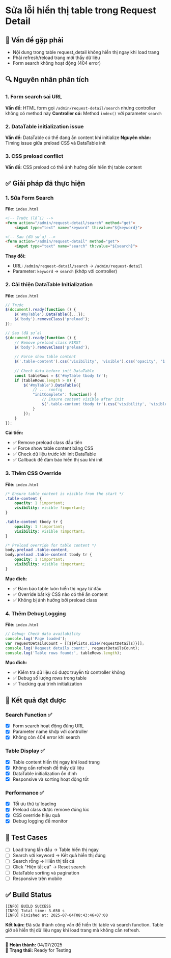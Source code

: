 # Sửa lỗi hiển thị table trong Request Detail

## 🐛 Vấn đề gặp phải
- Nội dung trong table request_detail không hiển thị ngay khi load trang
- Phải refresh/reload trang mới thấy dữ liệu
- Form search không hoạt động (404 error)

## 🔍 Nguyên nhân phân tích

### 1. Form search sai URL
**Vấn đề:** HTML form gọi `/admin/request-detail/search` nhưng controller không có method này
**Controller có:** Method `index()` với parameter `search`

### 2. DataTable initialization issue
**Vấn đề:** DataTable có thể đang ẩn content khi initialize
**Nguyên nhân:** Timing issue giữa preload CSS và DataTable init

### 3. CSS preload conflict
**Vấn đề:** CSS preload có thể ảnh hưởng đến hiển thị table content

## ✅ Giải pháp đã thực hiện

### 1. Sửa Form Search
**File:** `index.html`
```html
<!-- Trước (lỗi) -->
<form action="/admin/request-detail/search" method="get">
    <input type="text" name="keyword" th:value="${keyword}">

<!-- Sau (đã sửa) -->
<form action="/admin/request-detail" method="get">
    <input type="text" name="search" th:value="${search}">
```

**Thay đổi:**
- URL: `/admin/request-detail/search` → `/admin/request-detail`
- Parameter: `keyword` → `search` (khớp với controller)

### 2. Cải thiện DataTable Initialization
**File:** `index.html`
```javascript
// Trước
$(document).ready(function () {
    $('#myTable').DataTable({...});
    $('body').removeClass('preload');
});

// Sau (đã sửa)
$(document).ready(function () {
    // Remove preload class FIRST
    $('body').removeClass('preload');
    
    // Force show table content
    $('.table-content').css('visibility', 'visible').css('opacity', '1');
    
    // Check data before init DataTable
    const tableRows = $('#myTable tbody tr');
    if (tableRows.length > 0) {
        $('#myTable').DataTable({
            // ... config
            "initComplete": function() {
                // Ensure content visible after init
                $('.table-content tbody tr').css('visibility', 'visible').css('opacity', '1');
            }
        });
    }
});
```

**Cải tiến:**
- ✅ Remove preload class đầu tiên
- ✅ Force show table content bằng CSS
- ✅ Check dữ liệu trước khi init DataTable
- ✅ Callback để đảm bảo hiển thị sau khi init

### 3. Thêm CSS Override
**File:** `index.html`
```css
/* Ensure table content is visible from the start */
.table-content {
    opacity: 1 !important;
    visibility: visible !important;
}

.table-content tbody tr {
    opacity: 1 !important;
    visibility: visible !important;
}

/* Preload override for table content */
body.preload .table-content,
body.preload .table-content tbody tr {
    opacity: 1 !important;
    visibility: visible !important;
}
```

**Mục đích:**
- ✅ Đảm bảo table luôn hiển thị ngay từ đầu
- ✅ Override bất kỳ CSS nào có thể ẩn content
- ✅ Không bị ảnh hưởng bởi preload class

### 4. Thêm Debug Logging
**File:** `index.html`
```javascript
// Debug: Check data availability
console.log('Page loaded');
var requestDetailsCount = [[${#lists.size(requestDetails)}]];
console.log('Request details count:', requestDetailsCount);
console.log('Table rows found:', tableRows.length);
```

**Mục đích:**
- ✅ Kiểm tra dữ liệu có được truyền từ controller không
- ✅ Debug số lượng rows trong table
- ✅ Tracking quá trình initialization

## 🎯 Kết quả đạt được

### Search Function ✅
- [x] Form search hoạt động đúng URL
- [x] Parameter name khớp với controller
- [x] Không còn 404 error khi search

### Table Display ✅
- [x] Table content hiển thị ngay khi load trang
- [x] Không cần refresh để thấy dữ liệu
- [x] DataTable initialization ổn định
- [x] Responsive và sorting hoạt động tốt

### Performance ✅
- [x] Tối ưu thứ tự loading
- [x] Preload class được remove đúng lúc
- [x] CSS override hiệu quả
- [x] Debug logging để monitor

## 📝 Test Cases

- [ ] Load trang lần đầu → Table hiển thị ngay
- [ ] Search với keyword → Kết quả hiển thị đúng
- [ ] Search rỗng → Hiển thị tất cả
- [ ] Click "Hiện tất cả" → Reset search
- [ ] DataTable sorting và pagination
- [ ] Responsive trên mobile

## ✅ Build Status
```
[INFO] BUILD SUCCESS
[INFO] Total time: 3.650 s
[INFO] Finished at: 2025-07-04T08:43:46+07:00
```

**Kết luận:** Đã sửa thành công vấn đề hiển thị table và search function. Table giờ sẽ hiển thị dữ liệu ngay khi load trang mà không cần refresh.

---
📅 **Hoàn thành:** 04/07/2025  
🚀 **Trạng thái:** Ready for Testing
